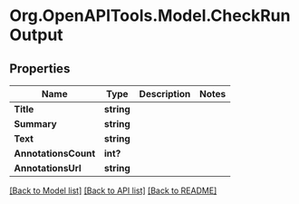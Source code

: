 # Org.OpenAPITools.Model.CheckRunOutput

## Properties

Name | Type | Description | Notes
------------ | ------------- | ------------- | -------------
**Title** | **string** |  | 
**Summary** | **string** |  | 
**Text** | **string** |  | 
**AnnotationsCount** | **int?** |  | 
**AnnotationsUrl** | **string** |  | 

[[Back to Model list]](../README.md#documentation-for-models) [[Back to API list]](../README.md#documentation-for-api-endpoints) [[Back to README]](../README.md)


